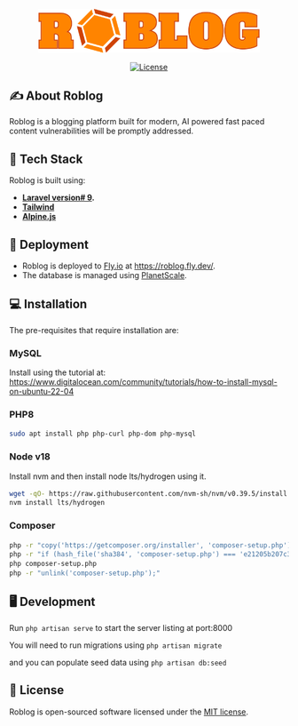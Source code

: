 <p align="center"><a href="https://laravel.com" target="_blank"><img src="public/images/logo.svg" width="400"></a></p>

<p align="center">
<a href="https://packagist.org/packages/laravel/framework"><img src="https://img.shields.io/packagist/l/laravel/framework" alt="License"></a>
</p>

## ✍️ About Roblog

Roblog is a blogging platform built for modern, AI powered
fast paced content vulnerabilities will be promptly addressed.

## 🧰 Tech Stack

Roblog is built using:

-   **[Laravel version# 9](https://laravel.com/docs/9.x).**
-   **[Tailwind](https://tailwindcss.com/docs)**
-   **[Alpine.js](https://alpinejs.dev/)**

## 🚀 Deployment

-   Roblog is deployed to [Fly.io](https://fly.io/>) at <https://roblog.fly.dev/>.
-   The database is managed using [PlanetScale](https://planetscale.com/).

## 💻 Installation

The pre-requisites that require installation are:

### **MySQL**

Install using the tutorial at: <https://www.digitalocean.com/community/tutorials/how-to-install-mysql-on-ubuntu-22-04>

### **PHP8**

```bash
sudo apt install php php-curl php-dom php-mysql
```

### **Node v18**

Install nvm and then install node lts/hydrogen using it.

```bash
wget -qO- https://raw.githubusercontent.com/nvm-sh/nvm/v0.39.5/install.sh | bash
nvm install lts/hydrogen
```

### **Composer**

```bash
php -r "copy('https://getcomposer.org/installer', 'composer-setup.php');"
php -r "if (hash_file('sha384', 'composer-setup.php') === 'e21205b207c3ff031906575712edab6f13eb0b361f2085f1f1237b7126d785e826a450292b6cfd1d64d92e6563bbde02') { echo 'Installer verified'; } else { echo 'Installer corrupt'; unlink('composer-setup.php'); } echo PHP_EOL;"
php composer-setup.php
php -r "unlink('composer-setup.php');"
```

## 🖥️ Development

Run `php artisan serve` to start the server listing at port:8000

You will need to run migrations using `php artisan migrate`

and you can populate seed data using `php artisan db:seed`

## 📃 License

Roblog is open-sourced software licensed under the [MIT license](https://opensource.org/licenses/MIT).
